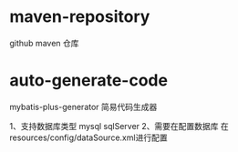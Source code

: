 # maven-repository
github maven 仓库

# auto-generate-code
mybatis-plus-generator 简易代码生成器

1、支持数据库类型 mysql sqlServer
2、需要在配置数据库 在resources/config/dataSource.xml进行配置

